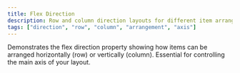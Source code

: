 ```yaml
---
title: Flex Direction
description: Row and column direction layouts for different item arrangements.
tags: ["direction", "row", "column", "arrangement", "axis"]
---
```


Demonstrates the flex direction property showing how items can be arranged horizontally (row) or vertically (column). Essential for controlling the main axis of your layout.
